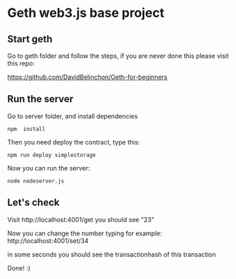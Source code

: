 # Geth web3.js base project

## Start geth

Go to geth folder and follow the steps, if you are never done this please visit this repo:

https://github.com/DavidBelinchon/Geth-for-beginners


## Run the server

Go to server folder, and install dependencies

    npm  install

Then you need deploy the contract, type this:

    npm run deploy simplestorage
    
Now you can run the server:

    node nodeserver.js


## Let's check

Visit http://localhost:4001/get you should see "23"

Now you can change the number typing for example: http://localhost:4001/set/34

in some seconds you should see the transactionhash of this transaction

Done! :)